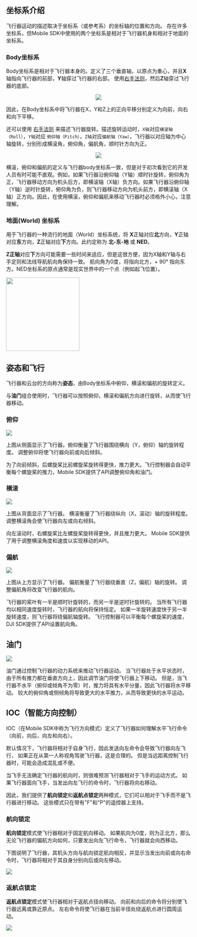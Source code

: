 ## 坐标系介绍

飞行器运动的描述取决于坐标系（或参考系）的坐标轴的位置和方向。 存在许多坐标系，但Mobile SDK中使用的两个坐标系是相对于飞行器机身和相对于地面的坐标系。

### Body坐标系

Body坐标系是相对于飞行器本身的。定义了三个垂直轴，以原点为重心，并且**X**轴指向飞行器的前部，**Y**轴穿过飞行器的右部。 使用<a href="https://en.wikipedia.org/wiki/Right-hand_rule" target="_blank">右手法则</a>，然后**Z**轴穿过飞行器的底部。

<div align=center><img src="https://terra-1-g.djicdn.com/84f990b0bbd145e6a3930de0c55d3b2b/admin/doc/6474314c-1a8f-4fb6-97eb-c5fc95adc9d1.png" width="" ></div>

因此，在Body坐标系中将飞行器在X，Y和Z上的正向平移分别定义为向前，向右和向下平移。

还可以使用 <a href="https://en.wikipedia.org/wiki/Right-hand_rule" target="_blank">右手法则</a> 来描述飞行器旋转。描述旋转运动时，`X轴`对应`横滚轴（Roll）`，`Y轴`对应 `俯仰轴（Pitch）`，`Z轴`对应`偏航轴（Yaw）`，飞行器以对应轴为中心轴旋转，分别形成横滚角，俯仰角，偏航角，顺时针方向为正。

<div align=center><img src="https://terra-1-g.djicdn.com/84f990b0bbd145e6a3930de0c55d3b2b/admin/doc/d1e6606e-4933-4d52-8338-d2772c51f70b.png" width="" ></div>

横滚，俯仰和偏航的定义与飞行器body坐标系一致，但是对于初次看到它的开发人员有时可能不直观。例如，如果飞行器沿俯仰轴（Y轴）顺时针旋转，俯仰角为正，飞行器移动方向为机头后方，即横滚轴（X轴）负方向。如果飞行器沿俯仰轴（Y轴）逆时针旋转，俯仰角为负，则飞行器移动方向为机头前方，即横滚轴（X轴）正方向。因此，在使用横滚，俯仰和偏航来移动飞行器时必须格外小心，注意理解。

### 地面(World) 坐标系

用于飞行器的一种流行的地面（World）坐标系统，将 **X**正轴对应**北**方向，**Y**正轴对应**东**方向，**Z**正轴对应**下**方向。此约定称为 **北-东-地** 或 **NED**。

**Z正轴**对应**下**方向可能需要一些时间来适应，但是这很方便，因为X轴和Y轴与右手定则和法线导航航向角保持一致。 航向角为0度，将指向北方，+ 90° 指向东方。NED坐标系的原点通常是现实世界中的一个点（例如起飞位置）。

<html><img src="https://terra-1-g.djicdn.com/84f990b0bbd145e6a3930de0c55d3b2b/admin/doc/219199f2-a94d-4f6c-8d48-e3782cdd4a33.png" width=200></html>

## 姿态和飞行

飞行器和云台的方向称为**姿态**，由Body坐标系中俯仰，横滚和偏航的旋转定义。

与**油门**组合使用时，飞行器可以按照俯仰，横滚和偏航方向进行旋转，从而使飞行器移动。

### 俯仰

![](https://terra-1-g.djicdn.com/84f990b0bbd145e6a3930de0c55d3b2b/admin/doc/878947e0-d804-48c8-a490-a4b5c8dec58f.gif)

上图从侧面显示了飞行器。俯仰衡量了飞行器围绕横向（Y，俯仰）轴的旋转程度。 调整俯仰将使飞行器向前或向后倾斜。

为了向前倾斜，后螺旋桨比前螺旋桨旋转得更快，推力更大。飞行控制器会自动平衡每个螺旋桨的推力，Mobile SDK提供了API调整俯仰角和油门。

### 横滚

![](https://terra-1-g.djicdn.com/84f990b0bbd145e6a3930de0c55d3b2b/admin/doc/d948ebac-aee3-491b-a269-acf666df59ae.gif)

上图从背面显示了飞行器。 横滚衡量了飞行器绕纵向（X，滚动）轴的旋转程度。 调整横滚角会使飞行器向左或向右倾斜。

向左滚动时，右螺旋桨比左螺旋桨旋转得更快，并且推力更大。 Mobile SDK提供了用于调整横滚角度和速度以实现移动的API。

### 偏航

![](https://terra-1-g.djicdn.com/84f990b0bbd145e6a3930de0c55d3b2b/admin/doc/9ede03b8-faf2-49e8-ac1e-8ef3abcabd6c.gif)

上图从上方显示了飞行器。 偏航衡量了飞行器绕垂直（Z，偏航）轴的旋转。 调整偏航角将改变飞行器的航向。

飞行器的桨叶有一半是顺时针旋转的，而另一半是逆时针旋转的。 当所有飞行器均以相同速度旋转时，飞行器的航向将保持恒定。 如果一半旋转速度快于另一半旋转速度，则飞行器将绕偏航轴旋转。 飞行控制器可以平衡每个螺旋桨的速度，DJI SDK提供了API设置航向角。

## 油门

![](https://terra-1-g.djicdn.com/84f990b0bbd145e6a3930de0c55d3b2b/admin/doc/2ab950b5-c039-4617-9ba3-b5fc1f412bc9.gif)

油门通过控制飞行器的动力系统来推动飞行器运动。 当飞行器处于水平状态时，由于所有推力都在垂直方向上，因此调节油门将使飞行器上下移动。 但是，当飞行器不水平（俯仰或倾角不为零）时，推力将具有水平分量，因此飞行器将水平移动。 较大的俯仰角或侧倾角将导致更大的水平推力，从而导致更快的水平运动。

## IOC（智能方向控制）

IOC（在Mobile SDK中称为飞行方向模式）定义了飞行器如何理解水平飞行命令（向前，向后，向左和向右）。

默认情况下，飞行器将相对于自身飞行，因此发送向左命令会导致飞行器向左飞行， 如果正在从第一人称视角驾驶飞行器，这是合理的。 但是当远距离控制飞行器时，可能会造成混乱或不便。

当飞手无法确定飞行器的航向时，则很难预测飞行器相对于飞手的运动方式。 如果飞行器面向飞手，当发出向左飞行的命令时，飞行器将向右移动。

因此，我们提供了**航向锁定**和**返航点锁定**两种模式，它们可以相对于飞手而不是飞行器进行移动。 这些模式只在带有"F"和"P"的遥控器上支持。


### 航向锁定

**航向锁定**模式使飞行器相对于固定航向移动。 如果航向为0度，则为正北方，那么无论飞行器的偏航方向如何，只要发出向左飞行命令，飞行器就会向西移动。

下图说明了飞行器，其机头方向与航向锁定航向相反，并显示当发出向前或向右命令时，飞行器将相对于其自身分别向后或向左移动。

![](https://terra-1-g.djicdn.com/84f990b0bbd145e6a3930de0c55d3b2b/admin/doc/25e8a5a4-62d5-4f15-96cc-9e75a20ac0e8.png)

### 返航点锁定
**返航点锁定**模式使飞行器相对于返航点径向移动。 向前和向后的命令将分别使飞行器远离或靠近原点。 左右命令将使飞行器在当前半径处绕返航点进行圆周运动。

![](https://terra-1-g.djicdn.com/84f990b0bbd145e6a3930de0c55d3b2b/admin/doc/db1726b8-d47b-41ee-93ab-96fd4d1a2617.png)
